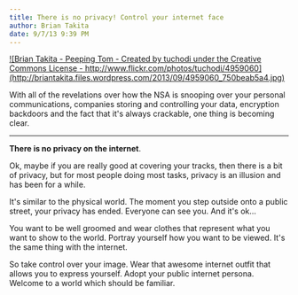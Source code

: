 ```yaml
---
title: There is no privacy! Control your internet face
author: Brian Takita
date: 9/7/13 9:39 PM
---
```


<a href="/posts/no-privacy-control-your-internet-face/">
![Brian Takita - Peeping Tom - Created by tuchodi under the Creative Commons License - http://www.flickr.com/photos/tuchodi/4959060](http://briantakita.files.wordpress.com/2013/09/4959060_750beab5a4.jpg)
</a>

With all of the revelations over how the NSA is snooping over your personal communications, companies storing and controlling your data, encryption backdoors and the fact that it's always crackable, one thing is becoming clear.

<hr class="more"/>

**There is no privacy on the internet**.

Ok, maybe if you are really good at covering your tracks, then there is a bit of privacy, but for most people doing most tasks, privacy is an illusion and has been for a while.

It's similar to the physical world. The moment you step outside onto a public street, your privacy has ended. Everyone can see you. And it's ok...

You want to be well groomed and wear clothes that represent what you want to show to the world. Portray yourself how you want to be viewed. It's the same thing with the internet.

So take control over your image. Wear that awesome internet outfit that allows you to express yourself. Adopt your public internet persona. Welcome to a world which should be familiar.
